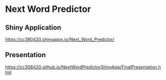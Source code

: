 # Next Word Predictor

## Shiny Application
https://cc380420.shinyapps.io/Next_Word_Predictor/

## Presentation
https://cc308420.github.io/NextWordPredictorShinyApp/FinalPresentation.html
